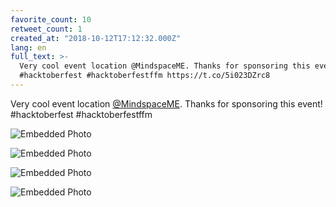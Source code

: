 ```yaml
---
favorite_count: 10
retweet_count: 1
created_at: "2018-10-12T17:12:32.000Z"
lang: en
full_text: >-
  Very cool event location @MindspaceME. Thanks for sponsoring this event!
  #hacktoberfest #hacktoberfestffm https://t.co/5i023DZrc8
---
```


Very cool event location [@MindspaceME](https://twitter.com/MindspaceME). Thanks
for sponsoring this event! #hacktoberfest #hacktoberfestffm

<div class="gallery gallery-4">

![Embedded Photo](https://twitter-media-coderbyheart.s3.eu-north-1.amazonaws.com/1050796372834816000-DpUtrjFXoAAr9dm.jpg)

![Embedded Photo](https://twitter-media-coderbyheart.s3.eu-north-1.amazonaws.com/1050796372834816000-DpUtsiQXUAILK6O.jpg)

![Embedded Photo](https://twitter-media-coderbyheart.s3.eu-north-1.amazonaws.com/1050796372834816000-DpUttZUXoAAWZpO.jpg)

![Embedded Photo](https://twitter-media-coderbyheart.s3.eu-north-1.amazonaws.com/1050796372834816000-DpUtuZDWsAMD0e5.jpg)

</div>
